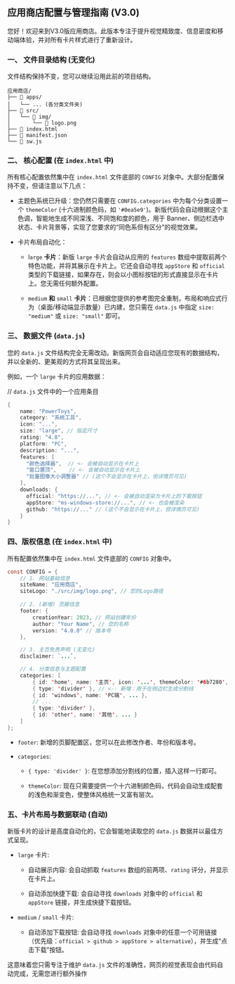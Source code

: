 ## 应用商店配置与管理指南 (V3.0)

您好！欢迎来到V3.0版应用商店。此版本专注于提升视觉精致度、信息密度和移动端体验，并对所有卡片样式进行了重新设计。

### 一、 文件目录结构 (无变化)

文件结构保持不变，您可以继续沿用此前的项目结构。

```
应用商店/
├── 📂 apps/
│   └── ... (各分类文件夹)
├── 📂 src/
│   └── 📂 img/
│       └── 📄 logo.png
├── 📄 index.html
├── 📄 manifest.json
└── 📄 sw.js
```

### 二、 核心配置 (在 ```index.html``` 中)

所有核心配置依然集中在 ```index.html``` 文件底部的 ```CONFIG``` 对象中。大部分配置保持不变，但请注意以下几点：

- 主题色系统已升级：您仍然只需要在 ```CONFIG.categories``` 中为每个分类设置一个 ```themeColor``` (十六进制颜色码，如 ```'#0ea5e9'```)。新版代码会自动根据这个主色调，智能地生成不同深浅、不同饱和度的颜色，用于 Banner、侧边栏选中状态、卡片背景等，实现了您要求的“同色系但有区分”的视觉效果。

- 卡片布局自动化：

    - l```arge``` **卡片**：新版 ```large``` 卡片会自动从应用的 ```features``` 数组中提取前两个特色功能，并将其展示在卡片上。它还会自动寻找 ```appStore``` 和 ```official``` 类型的下载链接，如果存在，则会以小图标按钮的形式直接显示在卡片上。您无需任何额外配置。

    - ```medium``` **和** ```small``` **卡片**：已根据您提供的参考图完全重制，布局和响应式行为（桌面/移动端显示数量）已内建，您只需在 ```data.js``` 中指定 ```size: "medium"``` 或 ```size: "small"``` 即可。

### 三、 数据文件 (```data.js```)

您的 ```data.js``` 文件结构完全无需改动。新版网页会自动适应您现有的数据结构，并以全新的、更美观的方式将其呈现出来。

例如，一个 ```large``` 卡片的应用数据：

// ```data.js``` 文件中的一个应用条目
``` java
{
    name: "PowerToys",
    category: "系统工具",
    icon: "...",
    size: "large", // 指定尺寸
    rating: "4.8",
    platform: "PC",
    description: "...",
    features: [
      "颜色选择器",  // <- 会被自动显示在卡片上
      "窗口置顶",    // <- 会被自动显示在卡片上
      "批量图像大小调整器" // (这个不会显示在卡片上，但详情页可见)
    ],
    downloads: {
      official: "https://...", // <- 会被自动渲染为卡片上的下载按钮
      appStore: "ms-windows-store://...", // <- 也会被渲染
      github: "https://..." // (这个不会显示在卡片上，但详情页可见)
    }
}
```

### 四、版权信息 (在 ```index.html``` 中)

所有配置依然集中在 ```index.html``` 文件底部的 ```CONFIG``` 对象中。

``` java
const CONFIG = {
    // 1. 网站基础信息
    siteName: "应用商店",
    siteLogo: "./src/img/logo.png", // 您的Logo路径
    
    // 2. (新增) 页脚信息
    footer: {
        creationYear: 2023, // 网站创建年份
        author: "Your Name", // 您的名称
        version: "4.0.0" // 版本号
    },

    // 3. 主页免责声明 (无变化)
    disclaimer: `...`,

    // 4. 分类信息与主题配置
    categories: [
        { id: 'home', name: '主页', icon: '...', themeColor: '#6b7280', ... },
        { type: 'divider' }, // <-- 新增：用于在侧边栏生成分割线
        { id: 'windows', name: 'PC端', ... },
        // ...
        { type: 'divider' },
        { id: 'other', name: '其他', ... }
    ]
};
```

- ```footer```: 新增的页脚配置区，您可以在此修改作者、年份和版本号。

- ```categories```:

  - ```{ type: 'divider' }```: 在您想添加分割线的位置，插入这样一行即可。

  - ```themeColor```: 现在只需要提供一个十六进制颜色码，代码会自动生成配套的浅色和渐变色，使整体风格统一又富有层次。

### 五、卡片布局与数据联动 (自动)

新版卡片的设计是高度自动化的，它会智能地读取您的 ```data.js``` 数据并以最佳方式呈现。

- ```large``` 卡片:

  - 自动展示内容: 会自动抓取 ```features``` 数组的前两项、```rating``` 评分，并显示在卡片上。

  - 自动添加快捷下载: 会自动寻找 ```downloads``` 对象中的 ```official``` 和 ```appStore``` 链接，并生成快捷下载按钮。

- ```medium``` / ```small``` 卡片:

  - 自动添加下载按钮: 会自动寻找 ```downloads``` 对象中的任意一个可用链接（优先级：```official > github > appStore > alternative```），并生成“点击下载”按钮。

这意味着您只需专注于维护 ```data.js``` 文件的准确性，网页的视觉表现会由代码自动完成，无需您进行额外操作
